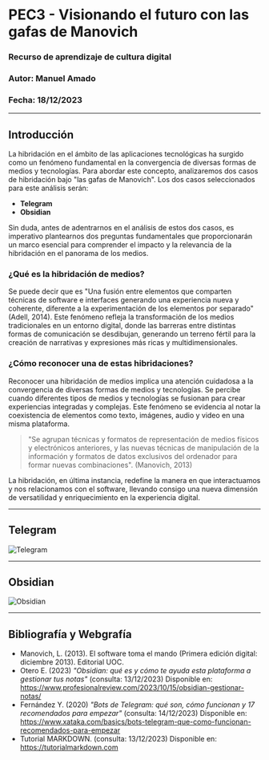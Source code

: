 # PEC3 - Visionando el futuro con las gafas de Manovich

### **Recurso de aprendizaje de cultura digital**

### Autor: **Manuel Amado**

### Fecha: **18/12/2023**

***
## Introducción

La hibridación en el ámbito de las aplicaciones tecnológicas ha surgido como un fenómeno fundamental en la convergencia de diversas formas de medios y tecnologías. Para abordar este concepto, analizaremos dos casos de hibridación bajo "las gafas de Manovich". Los dos casos seleccionados para este análisis serán:

- **Telegram**
- **Obsidian**

Sin duda, antes de adentrarnos en el análisis de estos dos casos, es imperativo plantearnos dos preguntas fundamentales que proporcionarán un marco esencial para comprender el impacto y la relevancia de la hibridación en el panorama de los medios.
### ¿Qué es la hibridación de medios?

Se puede decir que es "Una fusión entre elementos que comparten técnicas de software e interfaces generando una experiencia nueva y coherente, diferente a la experimentación de los elementos por separado" (Adell, 2014). Este fenómeno refleja la transformación de los medios tradicionales en un entorno digital, donde las barreras entre distintas formas de comunicación se desdibujan, generando un terreno fértil para la creación de narrativas y expresiones más ricas y multidimensionales.
### ¿Cómo reconocer una de estas hibridaciones?

Reconocer una hibridación de medios implica una atención cuidadosa a la convergencia de diversas formas de medios y tecnologías. Se percibe cuando diferentes tipos de medios y tecnologías se fusionan para crear experiencias integradas y complejas. Este fenómeno se evidencia al notar la coexistencia de elementos como texto, imágenes, audio y video en una misma plataforma. 

> "Se agrupan técnicas y formatos de representación de medios físicos y electrónicos anteriores, y las nuevas técnicas de manipulación de la información y formatos de datos exclusivos del ordenador para formar nuevas combinaciones". (Manovich, 2013)

La hibridación, en última instancia, redefine la manera en que interactuamos y nos relacionamos con el software, llevando consigo una nueva dimensión de versatilidad y enriquecimiento en la experiencia digital.

***
## Telegram
![Telegram](https://miracomosehace.com/wp-content/uploads/mch/id_988.jpg)



***
## Obsidian
![Obsidian](https://obsidian.md/images/banner.png)



***
## Bibliografía y Webgrafía

- Manovich, L. (2013). El software toma el mando (Primera edición digital: diciembre 2013). Editorial UOC.
- Otero E. (2023) *"Obsidian: qué es y cómo te ayuda esta plataforma a gestionar tus notas"* (consulta: 13/12/2023) Disponible en: https://www.profesionalreview.com/2023/10/15/obsidian-gestionar-notas/
- Fernández Y. (2020) *"Bots de Telegram: qué son, cómo funcionan y 17 recomendados para empezar"* (consulta: 14/12/2023) Disponible en: https://www.xataka.com/basics/bots-telegram-que-como-funcionan-recomendados-para-empezar
- Tutorial MARKDOWN. (consulta: 13/12/2023) Disponible en: https://tutorialmarkdown.com
